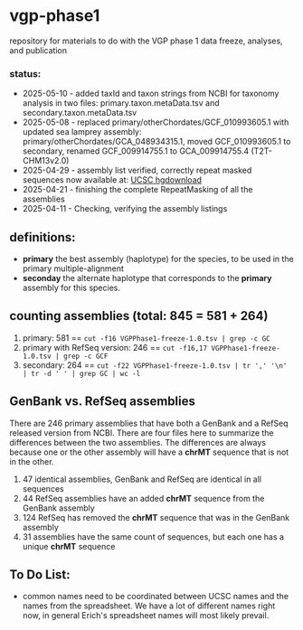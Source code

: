 # vgp-phase1
repository for materials to do with the VGP phase 1 data freeze, analyses,
and publication

### status:
- 2025-05-10 - added taxId and taxon strings from NCBI for taxonomy analysis
            in two files: primary.taxon.metaData.tsv
            and secondary.taxon.metaData.tsv
- 2025-05-08 - replaced primary/otherChordates/GCF_010993605.1 with updated
            sea lamprey assembly: primary/otherChordates/GCA_048934315.1,
            moved GCF_010993605.1 to secondary,
            renamed GCF_009914755.1 to GCA_009914755.4 (T2T-CHM13v2.0)
- 2025-04-29 - assembly list verified, correctly repeat masked sequences
             now available at: [UCSC hgdownload](https://hgdownload.soe.ucsc.edu/hubs/VGP/alignment/)
- 2025-04-21 - finishing the complete RepeatMasking of all the assemblies
- 2025-04-11 - Checking, verifying the assembly listings

## definitions:
- **primary** the best assembly (haplotype) for the species, to be used in the primary multiple-alignment
- **seconday** the alternate haplotype that corresponds to the **primary** assembly for this species.

## counting assemblies (total: 845 = 581 + 264)
1. primary: 581 == `cut -f16 VGPPhase1-freeze-1.0.tsv | grep -c GC`
2. primary with RefSeq version: 246 == `cut -f16,17 VGPPhase1-freeze-1.0.tsv | grep -c GCF`
3. secondary: 264 == `cut -f22 VGPPhase1-freeze-1.0.tsv | tr ',' '\n' | tr -d ' ' | grep GC | wc -l`

## GenBank vs. RefSeq assemblies

There are 246 primary assemblies that have both a GenBank and a RefSeq
released version from NCBI.  There are four files here to summarize
the differences between the two assemblies.  The differences are
always because one or the other assembly will have a **chrMT** sequence
that is not in the other.

1. 47 identical assemblies, GenBank and RefSeq are identical in all sequences
2. 44 RefSeq assemblies have an added **chrMT** sequence from the GenBank assembly
3. 124 RefSeq has removed the **chrMT** sequence that was in the GenBank assembly
4. 31 assemblies have the same count of sequences, but each one has a unique **chrMT** sequence

## To Do List:
- common names need to be coordinated between UCSC names and the names
  from the spreadsheet.  We have a lot of different names right now,
  in general Erich's spreadsheet names will most likely prevail.
